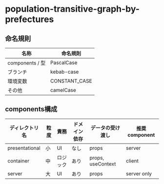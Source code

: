 # population-transitive-graph-by-prefectures

## 命名規則

| 名称            | 命名規則      |
| --------------- | ------------- |
| components / 型 | PascalCase    |
| ブランチ        | kebab-case    |
| 環境変数        | CONSTANT_CASE |
| その他          | camelCase     |

## components構成

| ディレクトリ名 | 粒度 | 責務     | ドメイン依存 | データの受け渡し  | 推奨component |
| -------------- | ---- | -------- | ------------ | ----------------- | ------------- |
| presentational | 小   | UI       | なし         | props             | server        |
| container      | 中   | ロジック | あり         | props, useContext | client        |
| server         | 大   | UI       | あり         | props             | server only   |
